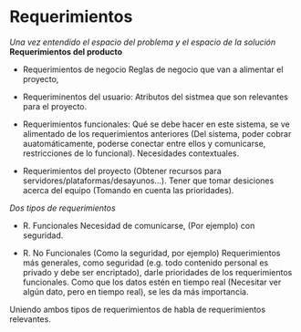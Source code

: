 # Requerimientos
*Una vez entendido el espacio del problema y el espacio de la solución*
**Requerimientos del producto**
- Requerimientos de negocio 
Reglas de negocio que van a alimentar el proyecto,

- Requeriminentos del usuario: Atributos del sistmea que son relevantes para el proyecto.

- Requerimientos funcionales: Qué se debe hacer en este sistema, se ve alimentado de los requerimientos anteriores (Del sistema, poder cobrar auatomáticamente, poderse conectar entre ellos y comunicarse, restricciones de lo funcional).
Necesidades contextuales.

 - Requerimientos del proyecto
 (Obtener recursos para servidores/plataformas/desayunos...). Tener que tomar desiciones acerca del equipo (Tomando en cuenta las prioridades).

*Dos tipos de requerimientos*
- R. Funcionales
 Necesidad de comunicarse, (Por ejemplo) con seguridad.


- R. No Funcionales
 (Como la seguridad, por ejemplo) Requerimientos más generales, como seguridad (e.g. todo contenido personal es privado y debe ser encriptado), darle prioridades de los requerimientos funcionales. Como que los datos estén en tiempo real (Necesitar ver algún dato, pero en tiempo real), se les da más importancia.

 Uniendo ambos tipos de requerimientos de habla de requerimientos relevantes.